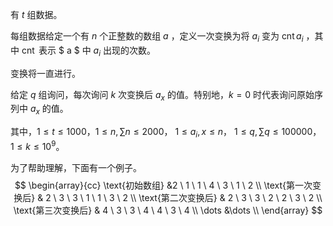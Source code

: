 有 $t$ 组数据。

每组数据给定一个有 $n$ 个正整数的数组 $a$ ，定义一次变换为将 $a_i$ 变为 $\operatorname{cnt}{a_i}$ ，其中 $\operatorname{cnt}$ 表示 $ a $ 中 $a_i$ 出现的次数。

变换将一直进行。

给定 $q$ 组询问，每次询问 $k$ 次变换后 $a_x$ 的值。特别地，$k = 0$ 时代表询问原始序列中 $a_x$ 的值。

其中，$1 \leq t \leq 1000$，$1 \leq n,\sum n \leq 2000$， $1 \leq a_i, x \leq n$， $1 \leq q,\sum q \leq 100000$，$1 \leq k \leq 10^9$。

为了帮助理解，下面有一个例子。
$$
\begin{array}{cc}
	\text{初始数组} &2 \ 1 \ 1 \ 4 \ 3 \ 1 \ 2 \\
	\text{第一次变换后} & 2 \ 3 \ 3 \ 1 \ 1 \ 3 \ 2 \\
	\text{第二次变换后} & 2 \ 3 \ 3 \ 2 \ 2 \ 3 \ 2 \\
	\text{第三次变换后} & 4 \ 3 \ 3 \ 4 \ 4 \ 3 \ 4 \\
	\dots &\dots \\
\end{array}
$$

